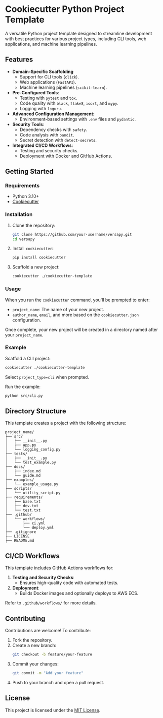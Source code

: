 # Cookiecutter Python Project Template

A versatile Python project template designed to streamline development with best practices for various project types, including CLI tools, web applications, and machine learning pipelines.

## Features

- **Domain-Specific Scaffolding**:
  - Support for CLI tools (`click`).
  - Web applications (`FastAPI`).
  - Machine learning pipelines (`scikit-learn`).
- **Pre-Configured Tools**:
  - Testing with `pytest` and `tox`.
  - Code quality with `black`, `flake8`, `isort`, and `mypy`.
  - Logging with `loguru`.
- **Advanced Configuration Management**:
  - Environment-based settings with `.env` files and `pydantic`.
- **Security Tools**:
  - Dependency checks with `safety`.
  - Code analysis with `bandit`.
  - Secret detection with `detect-secrets`.
- **Integrated CI/CD Workflows**:
  - Testing and security checks.
  - Deployment with Docker and GitHub Actions.

## Getting Started

### Requirements
- Python 3.10+
- [Cookiecutter](https://cookiecutter.readthedocs.io/en/stable/installation.html)

### Installation
1. Clone the repository:
   ```bash
   git clone https://github.com/your-username/versapy.git
   cd versapy
   ```

2. Install `cookiecutter`:
   ```bash
   pip install cookiecutter
   ```

3. Scaffold a new project:
   ```bash
   cookiecutter ./cookiecutter-template
   ```

### Usage
When you run the `cookiecutter` command, you'll be prompted to enter:
- `project_name`: The name of your new project.
- `author_name`, `email`, and more based on the `cookiecutter.json` configuration.

Once complete, your new project will be created in a directory named after your `project_name`.

### Example
Scaffold a CLI project:
```bash
cookiecutter ./cookiecutter-template
```
Select `project_type=cli` when prompted.

Run the example:
```bash
python src/cli.py
```

## Directory Structure
This template creates a project with the following structure:
```
project_name/
├── src/
│   ├── __init__.py
│   ├── app.py
│   └── logging_config.py
├── tests/
│   ├── __init__.py
│   └── test_example.py
├── docs/
│   ├── index.md
│   └── guide.md
├── examples/
│   └── example_usage.py
├── scripts/
│   └── utility_script.py
├── requirements/
│   ├── base.txt
│   ├── dev.txt
│   └── test.txt
├── .github/
│   └── workflows/
│       ├── ci.yml
│       └── deploy.yml
├── .gitignore
├── LICENSE
├── README.md
```

## CI/CD Workflows
This template includes GitHub Actions workflows for:
1. **Testing and Security Checks**:
   - Ensures high-quality code with automated tests.
2. **Deployment**:
   - Builds Docker images and optionally deploys to AWS ECS.

Refer to `.github/workflows/` for more details.

## Contributing
Contributions are welcome! To contribute:
1. Fork the repository.
2. Create a new branch:
   ```bash
   git checkout -b feature/your-feature
   ```
3. Commit your changes:
   ```bash
   git commit -m "Add your feature"
   ```
4. Push to your branch and open a pull request.

## License
This project is licensed under the [MIT License](LICENSE).

